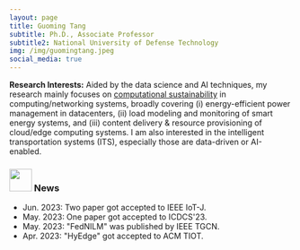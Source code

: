 ```yaml
---
layout: page
title: Guoming Tang
subtitle: Ph.D., Associate Professor
subtitle2: National University of Defense Technology
img: /img/guomingtang.jpeg
social_media: true
---
```


<!--- I am currently an Associate Professor College of Systems Engineering, National University of Defense Technology. I received the Ph.D. degree in Computer Science from the <a href="https://www.uvic.ca/" target="_blank">University of Victoria</a>, Canada, and both the Bachelor's and Master's degrees from the National University of Defense Technology, China. I was also a visiting research scholar of the <a href="https://uwaterloo.ca/" target="_blank">University of Waterloo</a>, Canada. -->

**Research Interests:** Aided by the data science and AI techniques, my research mainly focuses on <a href="https://en.wikipedia.org/wiki/Computational_sustainability" target="_blank">computational sustainability</a> in computing/networking systems, broadly covering (i) energy-efficient power management in datacenters, (ii) load modeling and monitoring of smart energy systems, and (iii) content delivery & resource provisioning of cloud/edge computing systems. I am also interested in the intelligent transportation systems (ITS), especially those are data-driven or AI-enabled.

<!--- For more research interests, please refer to my [publications](/publications).-->

### <img src="../img/news.png" height="40px"> News

- Jun. 2023: Two paper got accepted to IEEE IoT-J.
- May. 2023: One paper got accepted to ICDCS'23.
- May. 2023: "FedNILM" was published by IEEE TGCN.
- Apr. 2023: "HyEdge" got accepted to ACM TIOT.
